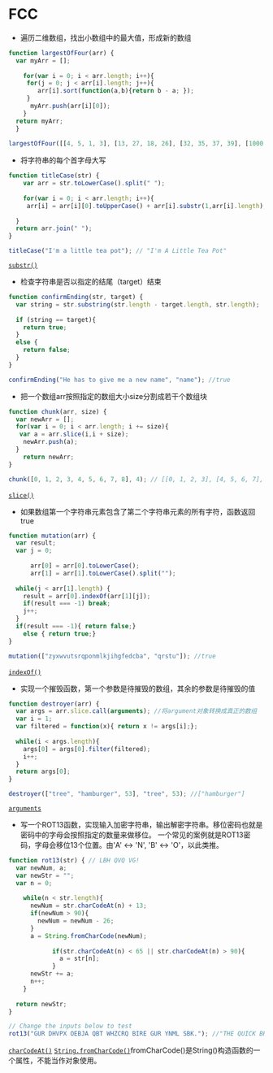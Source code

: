 FCC
===
* 遍历二维数组，找出小数组中的最大值，形成新的数组
```javascript
function largestOfFour(arr) {
  var myArr = [];
  
    for(var i = 0; i < arr.length; i++){
     for(j = 0; j < arr[i].length; j++){
        arr[i].sort(function(a,b){return b - a; });
     }
      myArr.push(arr[i][0]);
    }
  return myArr;
  }
  
largestOfFour([[4, 5, 1, 3], [13, 27, 18, 26], [32, 35, 37, 39], [1000, 1001, 857, 1]]);
```

* 将字符串的每个首字母大写
```javascript
function titleCase(str) {
    var arr = str.toLowerCase().split(" ");
    
    for(var i = 0; i < arr.length; i++){
     arr[i] = arr[i][0].toUpperCase() + arr[i].substr(1,arr[i].length); 
                
  }
  return arr.join(" ");
}

titleCase("I'm a little tea pot"); // "I'm A Little Tea Pot"
```
[`substr()`](https://developer.mozilla.org/zh-CN/docs/Web/JavaScript/Reference/Global_Objects/String/substr)

* 检查字符串是否以指定的结尾（target）结束
```javascript
function confirmEnding(str, target) {
  var string = str.substring(str.length - target.length, str.length);
  
  if (string == target){
    return true;
  }
  else {
    return false;
  }
}

confirmEnding("He has to give me a new name", "name"); //true
```

* 把一个数组arr按照指定的数组大小size分割成若干个数组块
```javascript
function chunk(arr, size) {
  var newArr = [];
  for(var i = 0; i < arr.length; i += size){
   var a = arr.slice(i,i + size);
    newArr.push(a); 
  }
    return newArr;  
}

chunk([0, 1, 2, 3, 4, 5, 6, 7, 8], 4); // [[0, 1, 2, 3], [4, 5, 6, 7], [8]]
```
[`slice()`](https://developer.mozilla.org/zh-CN/docs/Web/JavaScript/Reference/Global_Objects/String/slice)
 
 
* 如果数组第一个字符串元素包含了第二个字符串元素的所有字符，函数返回true

```javascript
function mutation(arr) {
  var result;
  var j = 0;
  
      arr[0] = arr[0].toLowerCase();
      arr[1] = arr[1].toLowerCase().split("");
  
  while(j < arr[1].length) {
    result = arr[0].indexOf(arr[1][j]);
    if(result === -1) break;
    j++;
  }
  if(result === -1){ return false;}
    else { return true;}
}

mutation(["zyxwvutsrqponmlkjihgfedcba", "qrstu"]); //true
```
[`indexOf()`](https://developer.mozilla.org/zh-CN/docs/Web/JavaScript/Reference/Global_Objects/String/indexOf#Example:_indexOf_and_case-sensitivity)
 
* 实现一个摧毁函数，第一个参数是待摧毁的数组，其余的参数是待摧毁的值
```javascript
function destroyer(arr) {
  var args = arr.slice.call(arguments); //将argument对象转换成真正的数组
  var i = 1;
  var filtered = function(x){ return x != args[i];};
  
  while(i < args.length){
    args[0] = args[0].filter(filtered);
    i++; 
  }
  return args[0];
}

destroyer(["tree", "hamburger", 53], "tree", 53); //["hamburger"]
```
[`arguments`](https://developer.mozilla.org/zh-CN/docs/Web/JavaScript/Reference/Functions/arguments) 

* 写一个ROT13函数，实现输入加密字符串，输出解密字符串。移位密码也就是密码中的字母会按照指定的数量来做移位。
一个常见的案例就是ROT13密码，字母会移位13个位置。由'A' ↔ 'N', 'B' ↔ 'O'，以此类推。
```javascript
function rot13(str) { // LBH QVQ VG!
  var newNum, a;
  var newStr = "";
  var n = 0;
   
    while(n < str.length){
      newNum = str.charCodeAt(n) + 13;
      if(newNum > 90){
        newNum = newNum - 26;
      }
      a = String.fromCharCode(newNum);
      
            if(str.charCodeAt(n) < 65 || str.charCodeAt(n) > 90){
              a = str[n];
            }
      newStr += a;
      n++;
    }
  
  return newStr;
}

// Change the inputs below to test
rot13("GUR DHVPX OEBJA QBT WHZCRQ BIRE GUR YNML SBK."); //"THE QUICK BROWN DOG JUMPED OVER THE LAZY FOX."
```
[`charCodeAt()`](https://developer.mozilla.org/zh-CN/docs/Web/JavaScript/Reference/Global_Objects/String/charCodeAt) [`String.fromCharCode()`](https://developer.mozilla.org/zh-CN/docs/Web/JavaScript/Reference/Global_Objects/String/fromCharCode)fromCharCode()是String()构造函数的一个属性，不能当作对象使用。
